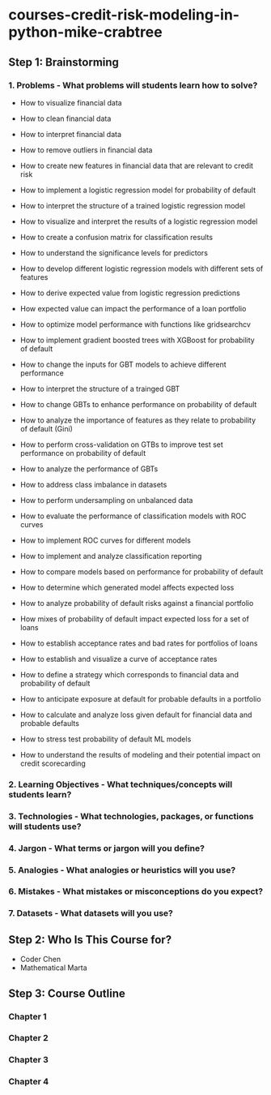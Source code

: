 # courses-credit-risk-modeling-in-python-mike-crabtree

## Step 1: Brainstorming

### 1. Problems - What problems will students learn how to solve?

* How to visualize financial data
* How to clean financial data
* How to interpret financial data
* How to remove outliers in financial data
* How to create new features in financial data that are relevant to credit risk

* How to implement a logistic regression model for probability of default
* How to interpret the structure of a trained logistic regression model
* How to visualize and interpret the results of a logistic regression model
* How to create a confusion matrix for classification results
* How to understand the significance levels for predictors
* How to develop different logistic regression models with different sets of features
* How to derive expected value from logistic regression predictions
* How expected value can impact the performance of a loan portfolio
* How to optimize model performance with functions like gridsearchcv

* How to implement gradient boosted trees with XGBoost for probability of default
* How to change the inputs for GBT models to achieve different performance
* How to interpret the structure of a trainged GBT
* How to change GBTs to enhance performance on probability of default
* How to analyze the importance of features as they relate to probability of default (Gini)
* How to perform cross-validation on GTBs to improve test set performance on probability of default
* How to analyze the performance of GBTs
* How to address class imbalance in datasets
* How to perform undersampling on unbalanced data

* How to evaluate the performance of classification models with ROC curves
* How to implement ROC curves for different models
* How to implement and analyze classification reporting
* How to compare models based on performance for probability of default
* How to determine which generated model affects expected loss
* How to analyze probability of default risks against a financial portfolio
* How mixes of probability of default impact expected loss for a set of loans
* How to establish acceptance rates and bad rates for portfolios of loans
* How to establish and visualize a curve of acceptance rates
* How to define a strategy which corresponds to financial data and probability of default
* How to anticipate exposure at default for probable defaults in a portfolio
* How to calculate and analyze loss given default for financial data and probable defaults
* How to stress test probability of default ML models
* How to understand the results of modeling and their potential impact on credit scorecarding


### 2. Learning Objectives - What techniques/concepts will students learn?

### 3. Technologies - What technologies, packages, or functions will students use?

### 4. Jargon - What terms or jargon will you define?

### 5. Analogies - What analogies or heuristics will you use?

### 6. Mistakes - What mistakes or misconceptions do you expect?

### 7. Datasets - What datasets will you use?

## Step 2: Who Is This Course for?

* Coder Chen
* Mathematical Marta

## Step 3: Course Outline

### Chapter 1

### Chapter 2

### Chapter 3

### Chapter 4